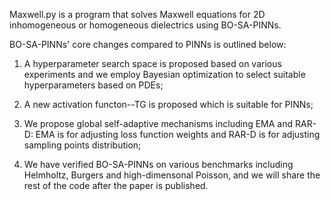 Maxwell.py is a program that solves Maxwell equations for 2D inhomogeneous or homogeneous dielectrics using BO-SA-PINNs.

BO-SA-PINNs' core changes compared to PINNs is outlined below:

1. A hyperparameter search space is proposed based on various experiments and we employ Bayesian optimization to select suitable hyperparameters based on PDEs;

2. A new activation functon--TG is proposed which is suitable for PINNs;

3. We propose global self-adaptive mechanisms including EMA and RAR-D: EMA is for adjusting loss function weights and RAR-D is for adjusting sampling points distribution;

4. We have verified BO-SA-PINNs on various benchmarks including Helmholtz, Burgers and high-dimensonal Poisson, and we will share the rest of the code after the paper is published.
